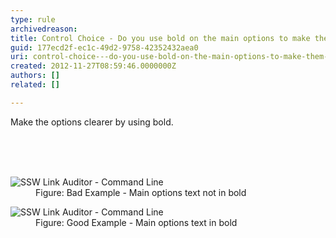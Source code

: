 ```yaml
---
type: rule
archivedreason: 
title: Control Choice - Do you use bold on the main options to make them clearer?
guid: 177ecd2f-ec1c-49d2-9758-42352432aea0
uri: control-choice---do-you-use-bold-on-the-main-options-to-make-them-clearer
created: 2012-11-27T08:59:46.0000000Z
authors: []
related: []

---
```



<p>Make the options clearer by using bold.</p>
<br><excerpt class='endintro'></excerpt><br>
​<dl class="badImage"><dt><img alt="SSW Link Auditor - Command Line" src="http&#58;//www.ssw.com.au/ssw/Standards/Rules/Images/OptionsTextNotInBold.gif" /></dt>
<dd>Figure&#58; Bad Example - Main options text not in bold</dd></dl>
<dl class="goodImage"><dt><img alt="SSW Link Auditor - Command Line" src="http&#58;//www.ssw.com.au/ssw/Standards/Rules/Images/OptionsTextInBold.gif" /></dt>
<dd>Figure&#58; Good Example - Main options text in bold</dd></dl>




